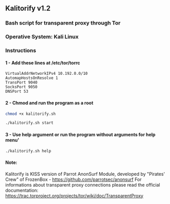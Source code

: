 ## Kalitorify v1.2

### Bash script for transparent proxy through Tor
### Operative System: Kali Linux 

 
### Instructions 

#### 1 - Add these lines at /etc/tor/torrc
```
VirtualAddrNetworkIPv4 10.192.0.0/10
AutomapHostsOnResolve 1
TransPort 9040
SocksPort 9050
DNSPort 53
```

#### 2 - Chmod and run the program as a root
```bash
chmod +x kalitorify.sh

./kalitorify.sh start 
```
 
#### 3 - Use help argument or run the program without arguments for help menu'
```bash
./kalitorify.sh help
```



#### Note:
Kalitorify is KISS version of Parrot AnonSurf Module, developed by "Pirates' Crew" of FrozenBox - https://github.com/parrotsec/anonsurf
For informations about transparent proxy connections please read the official documentation: https://trac.torproject.org/projects/tor/wiki/doc/TransparentProxy
